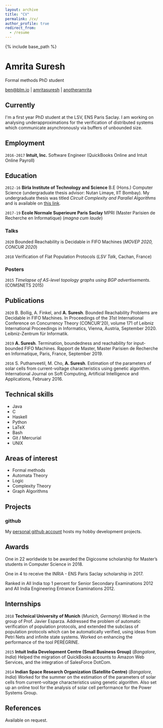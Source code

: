 ```yaml
---
layout: archive
title: "CV"
permalink: /cv/
author_profile: true
redirect_from:
  - /resume
---
```


{% include base_path %}


# Amrita Suresh
Formal methods PhD student

<div id="webaddress">
<a href="mailto:asuresh@lsv.fr">ben@blm.io</a>
|
<i class="fa fa-github"></i> <a href="http://github.com/amritasuresh">amritasuresh</a>
|
<i class="fa fa-twitter"></i> <a href="http://twitter.com/anotheramrita">anotheramrita</a>
</div>


## Currently

I'm a first year PhD student at the LSV, ENS Paris Saclay. I am working on analysing underapproximations for the verification of distributed systems which communicate asynchronously via buffers of unbounded size. 

## Employment

`2016-2017` 
__Intuit, Inc.__ Software Engineer (QuickBooks Online and Intuit Online Payroll)

## Education

`2012-16`
__Birla Institute of Technology and Science__ B.E (Hons.) Computer Science (undergraduate thesis advisor: Nutan Limaye, IIT Bombay). My undergraduate thesis was titled _Circuit Complexity and Parallel Algorithms_ and is available on [this link](https://www.dropbox.com/s/gygo399vhu8agtm/Amrita_Bachelor_report.pdf?dl=0).

`2017-19`
__Ecole Normale Superieure Paris Saclay__ MPRI (Master Parisien de Recherche en Informatique)  (_magna cum laude_)


### Talks

`2020`
Bounded Reachability is Decidable in FIFO Machines (_MOVEP 2020, CONCUR 2020_)


`2018`
Verification of Flat Population Protocols (_LSV Talk_, Cachan, France)


### Posters

`2015`
_Timelapse of AS-level topology graphs using BGP advertisements._ (COMSNETS 2015)


## Publications

`2020`
B. Bollig, A. Finkel, and __A. Suresh__. Bounded Reachability Problems are Decidable in FIFO Machines. In Proceedings of the 31st International Conference on Concurrency Theory (CONCUR'20), volume 171 of Leibniz International Proceedings in Informatics, Vienna, Austria, September 2020. Leibniz-Zentrum für Informatik.

`2019`
__A. Suresh__. Termination, boundedness and reachability for input-bounded FIFO Machines. Rapport de Master, Master Parisien de Recherche en Informatique, Paris, France, September 2019.

`2016` S. Puthanveetil, M. Cho, __A. Suresh__. Estimation of the parameters of solar cells from current-voltage characteristics using genetic algorithm. International Journal on Soft Computing, Artificial Intelligence and Applications, February 2016.

## Technical skills

* Java
* C
* Haskell
* Python 
* LaTeX
* Bash
* Git / Mercurial
* UNIX

## Areas of interest

* Formal methods
* Automata Theory
* Logic
* Complexity Theory
* Graph Algorithms

## Projects

### github

My [personal github account](https://github.com/amritasuresh) hosts my hobby development projects.

## Awards

One in 22 worldwide to be awarded the Digicosme scholarship for Master’s students in Computer Science in 2018.

One in 4 to receive the INRIA - ENS Paris Saclay scholarship in 2017.

Ranked in All India top 1 percent for Senior Secondary Examinations 2012 and All India Engineering Entrance Examinations 2012.

## Internships

`2018`
__Technical University of Munich__ (_Munich, Germany_)
Worked in the group of Prof. Javier Esparza. Addressed the problem of automatic verification of population protocols, and extended the subclass of population protocols which can be automatically verified, using ideas from Petri Nets and infinite state systems. Worked on enhancing the performance of the tool PEREGRINE.

`2015`
__Intuit India Development Centre (Small Business Group)__ (_Bangalore, India_)
Helped the migration of QuickBooks accounts to Amazon Web Services, and the integration of SalesForce DotCom. 

`2014`
__Indian Space Research Organization (Satellite Centre)__ (_Bangalore, India_)
Worked for the summer on the estimation of the parameters of solar cells from current-voltage characteristics using genetic algorithm. Also set up an online tool for the analysis of solar cell performance for the Power Systems Group.


## References

Available on request.

<!-- ### Footer

Last updated: August 2020 -->
